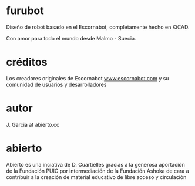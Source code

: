 # furubot

Diseño de robot basado en el Escornabot, completamente hecho en KiCAD. 

Con amor para todo el mundo desde Malmo - Suecia.

# créditos

Los creadores originales de Escornabot www.escornabot.com y su comunidad de usuarios y desarrolladores 

# autor

J. Garcia at abierto.cc

# abierto

Abierto es una inciativa de D. Cuartielles gracias a la generosa aportación de la Fundación PUIG por intermediación de la Fundación Ashoka de cara a contribuir a la creación de material educativo de libre acceso y circulación
